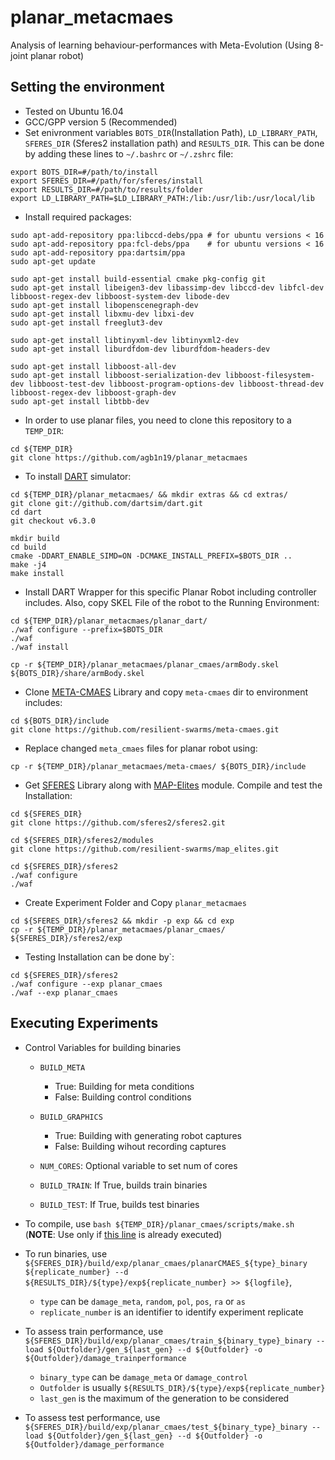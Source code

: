 # planar_metacmaes

Analysis of learning behaviour-performances with Meta-Evolution (Using 8-joint planar robot) 

## Setting the environment

- Tested on Ubuntu 16.04
- GCC/GPP version 5 (Recommended)
- Set enivronment variables `BOTS_DIR`(Installation Path), `LD_LIBRARY_PATH`, `SFERES_DIR` (Sferes2 installation path) and `RESULTS_DIR`. This can be done by adding these lines to `~/.bashrc` or `~/.zshrc` file:
```
export BOTS_DIR=#/path/to/install
export SFERES_DIR=#/path/for/sferes/install
export RESULTS_DIR=#/path/to/results/folder
export LD_LIBRARY_PATH=$LD_LIBRARY_PATH:/lib:/usr/lib:/usr/local/lib
```
- Install required packages:
```
sudo apt-add-repository ppa:libccd-debs/ppa # for ubuntu versions < 16
sudo apt-add-repository ppa:fcl-debs/ppa    # for ubuntu versions < 16
sudo apt-add-repository ppa:dartsim/ppa
sudo apt-get update

sudo apt-get install build-essential cmake pkg-config git
sudo apt-get install libeigen3-dev libassimp-dev libccd-dev libfcl-dev libboost-regex-dev libboost-system-dev libode-dev
sudo apt-get install libopenscenegraph-dev
sudo apt-get install libxmu-dev libxi-dev
sudo apt-get install freeglut3-dev

sudo apt-get install libtinyxml-dev libtinyxml2-dev
sudo apt-get install liburdfdom-dev liburdfdom-headers-dev

sudo apt-get install libboost-all-dev
sudo apt-get install libboost-serialization-dev libboost-filesystem-dev libboost-test-dev libboost-program-options-dev libboost-thread-dev libboost-regex-dev libboost-graph-dev
sudo apt-get install libtbb-dev
```
- In order to use planar files, you need to clone this repository to a `TEMP_DIR`:
```
cd ${TEMP_DIR}
git clone https://github.com/agb1n19/planar_metacmaes
```
- To install [DART](https://github.com/dartsim/dart) simulator:
```
cd ${TEMP_DIR}/planar_metacmaes/ && mkdir extras && cd extras/
git clone git://github.com/dartsim/dart.git
cd dart
git checkout v6.3.0

mkdir build
cd build
cmake -DDART_ENABLE_SIMD=ON -DCMAKE_INSTALL_PREFIX=$BOTS_DIR ..
make -j4
make install
```
- Install DART Wrapper for this specific Planar Robot including controller includes. Also, copy SKEL File of the robot to the Running Environment:
```
cd ${TEMP_DIR}/planar_metacmaes/planar_dart/
./waf configure --prefix=$BOTS_DIR
./waf
./waf install

cp -r ${TEMP_DIR}/planar_metacmaes/planar_cmaes/armBody.skel ${BOTS_DIR}/share/armBody.skel
```
- Clone [META-CMAES](https://github.com/resilient-swarms/meta-cmaes) Library and copy `meta-cmaes` dir to environment includes:
```
cd ${BOTS_DIR}/include
git clone https://github.com/resilient-swarms/meta-cmaes.git
```
- Replace changed `meta_cmaes` files for planar robot using:
```
cp -r ${TEMP_DIR}/planar_metacmaes/meta-cmaes/ ${BOTS_DIR}/include
```
- Get [SFERES](https://github.com/sferes2/sferes2) Library along with [MAP-Elites](https://github.com/resilient-swarms/map_elites) module. Compile and test the Installation:
```
cd ${SFERES_DIR}
git clone https://github.com/sferes2/sferes2.git

cd ${SFERES_DIR}/sferes2/modules
git clone https://github.com/resilient-swarms/map_elites.git

cd ${SFERES_DIR}/sferes2
./waf configure
./waf
```
- Create Experiment Folder and Copy `planar_metacmaes`
```
cd ${SFERES_DIR}/sferes2 && mkdir -p exp && cd exp
cp -r ${TEMP_DIR}/planar_metacmaes/planar_cmaes/ ${SFERES_DIR}/sferes2/exp
```
- Testing Installation can be done by`:
```
cd ${SFERES_DIR}/sferes2
./waf configure --exp planar_cmaes
./waf --exp planar_cmaes
```
## Executing Experiments

- Control Variables for building binaries

  * `BUILD_META`
     - True: Building for meta conditions
     - False: Building control conditions
    
  * `BUILD_GRAPHICS`
     - True: Building with generating robot captures
     - False: Building wihout recording captures
    
  * `NUM_CORES`: Optional variable to set num of cores
  
  * `BUILD_TRAIN`: If True, builds train binaries
  
  * `BUILD_TEST`: If True, builds test binaries
  
- To compile, use `bash ${TEMP_DIR}/planar_cmaes/scripts/make.sh` (**NOTE**: Use only if [this line](https://github.com/agb1n19/planar_metacmaes/README.md#L95) is already executed)

- To run binaries, use `${SFERES_DIR}/build/exp/planar_cmaes/planarCMAES_${type}_binary ${replicate_number} --d ${RESULTS_DIR}/${type}/exp${replicate_number} >> ${logfile}`,
  * `type` can be `damage_meta`, `random`, `pol`, `pos`, `ra` or `as`
  * `replicate_number` is an identifier to identify experiment replicate
  
- To assess train performance, use `${SFERES_DIR}/build/exp/planar_cmaes/train_${binary_type}_binary --load ${Outfolder}/gen_${last_gen} --d ${Outfolder} -o ${Outfolder}/damage_trainperformance`
  * `binary_type` can be `damage_meta` or `damage_control`
  * `Outfolder` is usually `${RESULTS_DIR}/${type}/exp${replicate_number}`
  * `last_gen` is the maximum of the generation to be considered
  
- To assess test performance, use `${SFERES_DIR}/build/exp/planar_cmaes/test_${binary_type}_binary --load ${Outfolder}/gen_${last_gen} --d ${Outfolder} -o ${Outfolder}/damage_performance`

